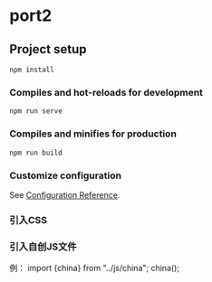 # port2

## Project setup
```
npm install
```

### Compiles and hot-reloads for development
```
npm run serve
```

### Compiles and minifies for production
```
npm run build
```

### Customize configuration
See [Configuration Reference](https://cli.vuejs.org/config/).


### 引入CSS

<style scoped>

@import url(../css/common.css);
@import url(../css/map.css);

</style>

### 引入自创JS文件
例：
import {china} from "../js/china";
china();